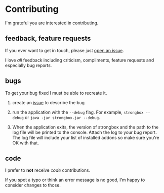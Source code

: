 # Contributing

I'm grateful you are interested in contributing.

## feedback, feature requests

If you ever want to get in touch, please just [open an issue](https://github.com/ogri-la/strongbox/issues).

I love *all* feedback including criticism, compliments, feature requests and especially bug reports.

## bugs

To get your bug fixed I must be able to recreate it.

1. create an [issue](https://github.com/ogri-la/strongbox/issues) to describe the bug

2. run the application with the `--debug` flag. For example, `strongbox --debug` or `java -jar strongbox.jar --debug`.

3. When the application exits, the version of strongbox and the path to the log file will be printed to the console. 
Attach the log to your bug report. The log file will include your list of installed addons so make sure you're OK with that.

## code

I prefer to **not** receive *code* contributions.

If you spot a typo or think an error message is no good, I'm happy to consider changes to those.
